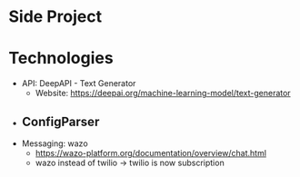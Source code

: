 # Side Project

# Technologies
 - API: DeepAPI - Text Generator
 	- Website: https://deepai.org/machine-learning-model/text-generator
 - ConfigParser
 	- 
 - Messaging: wazo
 	- https://wazo-platform.org/documentation/overview/chat.html
 	- wazo instead of twilio -> twilio is now subscription